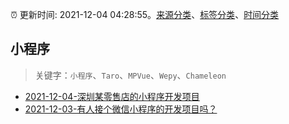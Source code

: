 :alarm_clock: 更新时间: 2021-12-04 04:28:55。[来源分类](../README.md)、[标签分类](../TAGS.md)、[时间分类](../TIMELINE.md)

## 小程序


> 关键字：`小程序`、`Taro`、`MPVue`、`Wepy`、`Chameleon`



- [2021-12-04-深圳某零售店的小程序开发项目](https://www.v2ex.com/t/819975) 
- [2021-12-03-有人接个微信小程序的开发项目吗？](https://www.v2ex.com/t/819950) 